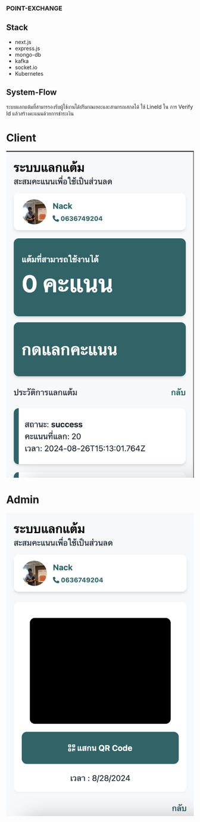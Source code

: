 ### POINT-EXCHANGE

## Stack

- next.js
- express.js
- mongo-db
- kafka
- socket.io
- Kubernetes

## System-Flow

ระบบแลกแต้มที่สามารรองรับผู้ใช้งานได้ปริมาณเยอะและสามารถเสกลได้ ใช้ LineId ใน การ Verify Id แล้วสร้างคะแนนด้วยการชำระเงิน

# Client

![Client](public/client.png)

# Admin

![Admin](public/admin.png)
